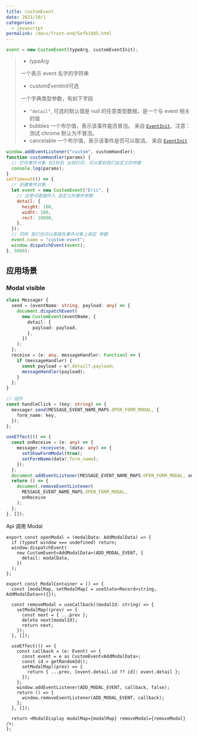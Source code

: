 ```yaml
---
title: customEvent
date: 2021/10/1
categories:
  - javascript
permalink: /docs/front-end/5efb1dd5.html
---
```


```js
event = new CustomEvent(typeArg, customEventInit);
```

> - _typeArg_
>
> 一个表示 event 名字的字符串
>
> - *customEventInit*可选
>
> 一个字典类型参数，有如下字段
>
> - `"detail"`, 可选的默认值是 null 的任意类型数据，是一个与 event 相关的值
> - bubbles 一个布尔值，表示该事件能否冒泡。 来自 [`EventInit`](https://links.jianshu.com/go?to=https%3A%2F%2Fdeveloper.mozilla.org%2Fzh-CN%2Fdocs%2FWeb%2FAPI%2FEvent%2FEvent)。注意：测试 chrome 默认为不冒泡。
> - cancelable 一个布尔值，表示该事件是否可以取消。 来自 [`EventInit`](https://links.jianshu.com/go?to=https%3A%2F%2Fdeveloper.mozilla.org%2Fzh-CN%2Fdocs%2FWeb%2FAPI%2FEvent%2FEvent)

```js
window.addEventListener("custom", customHandler);
function customHandler(params) {
  // 打印事件对象 在5秒后 出现打印，可以看到我们自定义的参数
  console.log(params);
}
setTimeout(() => {
  // 创建事件对象
  let event = new CustomEvent("Eric", {
    // 这里可直接传入 自定义的事件参数
    detail: {
      height: 100,
      widht: 100,
      rect: 10000,
    },
  });
  // 同样 我们也可以直接在事件对象上绑定 参数
  event.name = "custom-event";
  window.dispatchEvent(event);
}, 5000);
```

## 应用场景

### Modal visible

```ts
class Messager {
  send = (eventName: string, payload: any) => {
    document.dispatchEvent(
      new CustomEvent(eventName, {
        detail: {
          payload: payload,
        },
      })
    );
  };
  receive = (e: any, messageHandler: Function) => {
    if (messageHandler) {
      const payload = e?.detail?.payload;
      messageHandler(payload);
    }
  };
}

// 组件
const handleClick = (key: string) => {
  messager.send(MESSAGE_EVENT_NAME_MAPS.OPEN_FORM_MODAL, {
    form_name: key,
  });
};

useEffect(() => {
  const onReceive = (e: any) => {
    messager.receive(e, (data: any) => {
      setShowFormModal(true);
      setFormName(data?.form_name);
    });
  };
  document.addEventListener(MESSAGE_EVENT_NAME_MAPS.OPEN_FORM_MODAL, onReceive);
  return () => {
    document.removeEventListener(
      MESSAGE_EVENT_NAME_MAPS.OPEN_FORM_MODAL,
      onReceive
    );
  };
}, []);
```

Api 调用 Modal

```tsx
export const openModal = (modalData: AddModalData) => {
  if (typeof window === undefined) return;
  window.dispatchEvent(
    new CustomEvent<AddModalData>(ADD_MODAL_EVENT, {
      detail: modalData,
    })
  );
};

export const ModalContainer = () => {
  const [modalMap, setModalMap] = useState<Record<string, AddModalData>>({});

  const removeModal = useCallback((modalId: string) => {
    setModalMap((prev) => {
      const next = { ...prev };
      delete next[modalId];
      return next;
    });
  }, []);

  useEffect(() => {
    const callback = (e: Event) => {
      const event = e as CustomEvent<AddModalData>;
      const id = getRandomId();
      setModalMap((prev) => {
        return { ...prev, [event.detail.id ?? id]: event.detail };
      });
    };
    window.addEventListener(ADD_MODAL_EVENT, callback, false);
    return () => {
      window.removeEventListener(ADD_MODAL_EVENT, callback);
    };
  }, []);

  return <ModalDisplay modalMap={modalMap} removeModal={removeModal} />;
};
```

